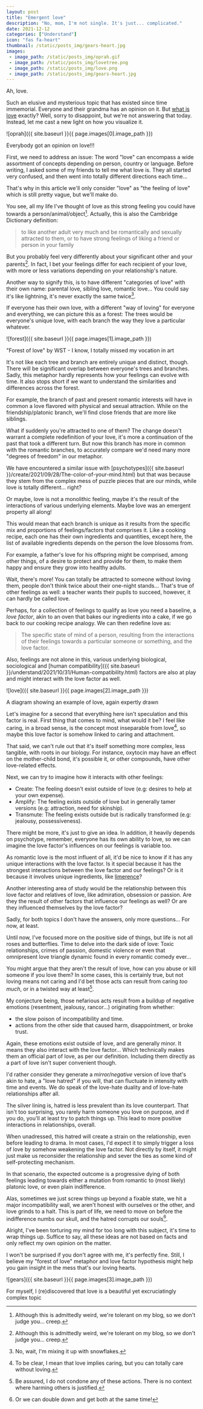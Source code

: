 ```yaml
---
layout: post
title: "Emergent love"
description: "No, mom, I'm not single. It's just... complicated."
date: 2021-12-12
categories: ["Understand"]
icon: "fas fa-heart"
thumbnail: /static/posts_img/gears-heart.jpg
images:
 - image_path: /static/posts_img/oprah.gif
 - image_path: /static/posts_img/lovetree.png
 - image_path: /static/posts_img/love.png
 - image_path: /static/posts_img/gears-heart.jpg
---
```


Ah, love.

Such an elusive and mysterious topic that has existed since time immemorial. Everyone and their grandma has an opinion on it. But [what is love](https://www.youtube.com/watch?v=HEXWRTEbj1I) exactly? Well, sorry to disappoint, but we're not answering that today. Instead, let me cast a new light on how you visualize it.

![oprah]({{ site.baseurl }}{{ page.images[0].image_path }})
<p class="legend">Everybody got an opinion on love!!!</p>

First, we need to address an issue: The word "love" can encompass a wide assortment of concepts depending on person, country or language. Before writing, I asked some of my friends to tell me what love is. They all started very confused, and then went into totally different directions each time...

That's why in this article we'll only consider "love" as "the feeling of love" which is still pretty vague, but we'll make do.

You see, all my life I've thought of love as this strong feeling you could have towards a person/animal/object[^1]. Actually, this is also the Cambridge Dictionary definition:

> to like another adult very much and be romantically and sexually attracted to them, or to have strong feelings of liking a friend or person in your family

But you probably feel very differently about your significant other and your parents[^1]. In fact, I bet your feelings differ for each recipient of your love, with more or less variations depending on your relationship's nature.

Another way to signify this, is to have different "categories of love" with their own name: parental love, sibling love, romantic love... You could say it's like lightning, it's never exactly the same twice[^2].

If everyone has their own love, with a different "way of loving" for everyone and everything, we can picture this as a forest: The trees would be everyone's unique love, with each branch the way they love a particular whatever.

![forest]({{ site.baseurl }}{{ page.images[1].image_path }})
<p class="legend">"Forest of love" by WST - I know, I totally missed my vocation in art</p>

It's not like each tree and branch are entirely unique and distinct, though. There will be significant overlap between everyone's trees and branches. Sadly, this metaphor hardly represents how your feelings can evolve with time. It also stops short if we want to understand the similarities and differences across the forest.

For example, the branch of past and present romantic interests will have in common a love flavored with physical and sexual attraction. While on the friendship/platonic branch, we'll find close friends that are more like siblings.

What if suddenly you're attracted to one of them? The change doesn't warrant a complete redefinition of your love, it's more a continuation of the past that took a different turn. But now this branch has more in common with the romantic branches, to accurately compare we'd need many more "degrees of freedom" in our metaphor.

We have encountered a similar issue with [psychotypes]({{ site.baseurl }}/create/2021/09/28/The-color-of-your-mind.html) but that was because they stem from the complex mess of puzzle pieces that are our minds, while love is totally different... right?

Or maybe, love is not a monolithic feeling, maybe it's the result of the interactions of various underlying elements. Maybe love was an emergent property all along!

This would mean that each branch is unique as it results from the specific mix and proportions of feelings/factors that comprises it. Like a cooking recipe, each one has their own ingredients and quantities, except here, the list of available ingredients depends on the person the love blossoms from.

For example, a father's love for his offspring might be comprised, among other things, of a desire to protect and provide for them, to make them happy and ensure they grow into healthy adults.

Wait, there's more! You can totally be attracted to someone without loving them, people don't think twice about their one-night stands... That's true of other feelings as well: a teacher wants their pupils to succeed, however, it can hardly be called love.

Perhaps, for a collection of feelings to qualify as love you need a baseline, a *love factor*, akin to an oven that bakes our ingredients into a cake, if we go back to our cooking recipe analogy. We can then redefine love as:

> The specific state of mind of a person, resulting from the interactions of their feelings towards a particular someone or something, and the love factor.

Also, feelings are not alone in this, various underlying biological, sociological and [human compatibility]({{ site.baseurl }}/understand/2021/10/31/Human-compatibility.html) factors are also at play and might interact with the love factor as well.

![love]({{ site.baseurl }}{{ page.images[2].image_path }})
<p class="legend">A diagram showing an example of love, again expertly drawn</p>

Let's imagine for a second that everything here isn't speculation and this factor is real. First thing that comes to mind, what would it be? I feel like caring, in a broad sense, is the concept most inseparable from love[^3], so maybe this love factor is somehow linked to caring and attachment.

That said, we can't rule out that it's itself something more complex, less tangible, with roots in our biology. For instance, oxytocin may have an effect on the mother-child bond, it's possible it, or other compounds, have other love-related effects.

Next, we can try to imagine how it interacts with other feelings:
* Create: The feeling doesn't exist outside of love (e.g: desires to help at your own expense).
* Amplify: The feeling exists outside of love but in generally tamer versions (e.g: attraction, need for skinship).
* Transmute: The feeling exists outside but is radically transformed (e.g: jealousy, possessiveness).

There might be more, it's just to give an idea. In addition, it heavily depends on psychotype, remember, everyone has its own ability to love, so we can imagine the love factor's influences on our feelings is variable too.

As romantic love is the most influent of all, it'd be nice to know if it has any unique interactions with the love factor. Is it special because it has the strongest interactions between the love factor and our feelings? Or is it because it involves unique ingredients, like [limerence](https://en.wikipedia.org/wiki/Limerence)?

Another interesting area of study would be the relationship between this love factor and relatives of love, like admiration, obsession or passion. Are they the result of other factors that influence our feelings as well? Or are they influenced themselves by the love factor?

Sadly, for both topics I don't have the answers, only more questions... For now, at least.

Until now, I've focused more on the positive side of things, but life is not all roses and butterflies. Time to delve into the dark side of love: Toxic relationships, crimes of passion, domestic violence or even that omnipresent love triangle dynamic found in every romantic comedy ever...

You might argue that they aren't the result of love, how can you abuse or kill someone if you love them? In some cases, this is certainly true, but not loving means not caring and I'd bet those acts can result from caring *too much*, or in a twisted way at least[^4].

My conjecture being, those nefarious acts result from a buildup of negative emotions (resentment, jealousy, rancor...) originating from whether:
* the slow poison of incompatibility and time.
* actions from the other side that caused harm, disappointment, or broke trust.

Again, these emotions exist outside of love, and are generally minor. It means they also interact with the love factor... Which technically makes them an official part of love, as per our definition. Including them directly as a part of love isn't super convenient though.

I'd rather consider they generate a *mirror/negative* version of love that's akin to hate, a "love hatred" if you will, that can fluctuate in intensity with time and events. We do speak of the love-hate duality and of love-hate relationships after all.

The silver lining is, hatred is less prevalent than its love counterpart. That isn't too surprising, you rarely harm someone you love on purpose, and if you do, you'll at least try to patch things up. This lead to more positive interactions in relationships, overall.

When unadressed, this hatred will create a strain on the relationship, even before leading to drama. In most cases, I'd expect it to simply trigger a loss of love by somehow weakening the love factor. Not directly by itself, it might just make us reconsider the relationship and sever the ties as some kind of self-protecting mechanism.

In that scenario, the expected outcome is a progressive dying of both feelings leading towards either a mutation from romantic to (most likely) platonic love, or even plain indifference.

Alas, sometimes we just screw things up beyond a fixable state, we hit a major incompatibility wall, we aren't honest with ourselves or the other, and love grinds to a halt. This is part of life, we need to move on before the indifference numbs our skull, and the hatred corrupts our souls[^5].

Alright, I've been torturing my mind for too long with this subject, it's time to wrap things up. Suffice to say, all these ideas are not based on facts and only reflect my own opinion on the matter.

I won't be surprised if you don't agree with me, it's perfectly fine. Still, I believe my "forest of love" metaphor and love factor hypothesis might help you gain insight in the mess that's our loving hearts.

![gears]({{ site.baseurl }}{{ page.images[3].image_path }})
<p class="legend">For myself, I (re)discovered that love is a beautiful yet excruciatingly complex topic</p>

[^1]: Although this is admittedly weird, we're tolerant on my blog, so we don't judge you... creep.
[^2]: No, wait, I'm mixing it up with snowflakes.
[^3]: To be clear, I mean that love implies caring, but you can totally care without loving.
[^4]: Be assured, I do not condone any of these actions. There is no context where harming others is justified.
[^5]: Or we can double down and get both at the same time!